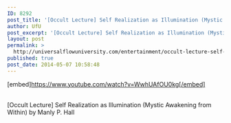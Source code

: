 ```yaml
---
ID: 8292
post_title: '[Occult Lecture] Self Realization as Illumination (Mystic Awakening from Within)'
author: UfU
post_excerpt: '[Occult Lecture] Self Realization as Illumination (Mystic Awakening from Within) by Manly P. Hall'
layout: post
permalink: >
  http://universalflowuniversity.com/entertainment/occult-lecture-self-realization-as-illumination-mystic-awakening-from-within/
published: true
post_date: 2014-05-07 10:58:48
---
```

[embed]https://www.youtube.com/watch?v=WwhUAfOU0kg[/embed]</br></br>
<p>[Occult Lecture] Self Realization as Illumination (Mystic Awakening from Within) by Manly P. Hall</p>